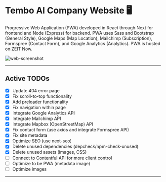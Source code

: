 # Tembo AI Company Website :desktop_computer:

Progressive Web Application (PWA) developed in React through Next for frontend and Node (Express) for backend. PWA uses Sass and Bootstrap (General Style), Google Maps (Map Location), Mailchimp (Subscription), Formspree (Contact Form), and Google Analytics (Analytics). PWA is hosted on ZEIT Now.

![web-screenshot](https://user-images.githubusercontent.com/50670255/74109471-b50a3280-4b51-11ea-812f-3738464b9670.png)

---

## Active TODOs

- [x] Update 404 error page
- [x] Fix scroll-to-top functionality
- [x] Add preloader functionality
- [x] Fix navigation within page
- [x] Integrate Google Analytics API
- [x] Integrate Mailchimp API
- [x] Integrate Mapbox (OpenStreetMap) API
- [x] Fix contact form (use axios and integrate Formspree API)
- [x] Fix site metadata
- [x] Optimize SEO (use next-seo)
- [x] Delete unused dependencies (depcheck/npm-check-unused)
- [x] Delete unused assets (images, CSS)
- [ ] Connect to Contentful API for more client control
- [ ] Optimize to be PWA (metadata image)
- [ ] Optimize images

---
